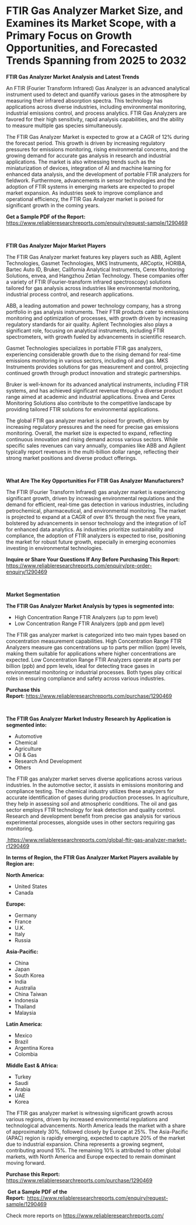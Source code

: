 <p><h1>FTIR Gas Analyzer Market Size, and Examines its Market Scope, with a Primary Focus on Growth Opportunities, and Forecasted Trends Spanning from 2025 to 2032</h1></p><p><strong>FTIR Gas Analyzer Market Analysis and Latest Trends</strong></p>
<p><p>An FTIR (Fourier Transform Infrared) Gas Analyzer is an advanced analytical instrument used to detect and quantify various gases in the atmosphere by measuring their infrared absorption spectra. This technology has applications across diverse industries, including environmental monitoring, industrial emissions control, and process analytics. FTIR Gas Analyzers are favored for their high sensitivity, rapid analysis capabilities, and the ability to measure multiple gas species simultaneously.</p><p>The FTIR Gas Analyzer Market is expected to grow at a CAGR of 12% during the forecast period. This growth is driven by increasing regulatory pressures for emissions monitoring, rising environmental concerns, and the growing demand for accurate gas analysis in research and industrial applications. The market is also witnessing trends such as the miniaturization of devices, integration of AI and machine learning for enhanced data analysis, and the development of portable FTIR analyzers for fieldwork. Furthermore, advancements in sensor technologies and the adoption of FTIR systems in emerging markets are expected to propel market expansion. As industries seek to improve compliance and operational efficiency, the FTIR Gas Analyzer market is poised for significant growth in the coming years.</p></p>
<p><strong>Get a Sample PDF of the Report:&nbsp;</strong> <a href="https://www.reliableresearchreports.com/enquiry/request-sample/1290469?utm_campaign=2203&utm_medium=2&utm_source=Github&utm_content=ia&utm_term=28022025&utm_id=ftir-gas-analyzer">https://www.reliableresearchreports.com/enquiry/request-sample/1290469</a></p>
<p>&nbsp;</p>
<p><strong>FTIR Gas Analyzer Major Market Players</strong></p>
<p><p>The FTIR Gas Analyzer market features key players such as ABB, Agilent Technologies, Gasmet Technologies, MKS Instruments, ARCoptix, HORIBA, Bartec Auto ID, Bruker, California Analytical Instruments, Cerex Monitoring Solutions, envea, and Hangzhou Zetian Technology. These companies offer a variety of FTIR (Fourier-transform infrared spectroscopy) solutions tailored for gas analysis across industries like environmental monitoring, industrial process control, and research applications.</p><p>ABB, a leading automation and power technology company, has a strong portfolio in gas analysis instruments. Their FTIR products cater to emissions monitoring and optimization of processes, with growth driven by increasing regulatory standards for air quality. Agilent Technologies also plays a significant role, focusing on analytical instruments, including FTIR spectrometers, with growth fueled by advancements in scientific research.</p><p>Gasmet Technologies specializes in portable FTIR gas analyzers, experiencing considerable growth due to the rising demand for real-time emissions monitoring in various sectors, including oil and gas. MKS Instruments provides solutions for gas measurement and control, projecting continued growth through product innovation and strategic partnerships.</p><p>Bruker is well-known for its advanced analytical instruments, including FTIR systems, and has achieved significant revenue through a diverse product range aimed at academic and industrial applications. Envea and Cerex Monitoring Solutions also contribute to the competitive landscape by providing tailored FTIR solutions for environmental applications.</p><p>The global FTIR gas analyzer market is poised for growth, driven by increasing regulatory pressures and the need for precise gas emissions monitoring. Overall, the market size is expected to expand, reflecting continuous innovation and rising demand across various sectors. While specific sales revenues can vary annually, companies like ABB and Agilent typically report revenues in the multi-billion dollar range, reflecting their strong market positions and diverse product offerings.</p></p>
<p>&nbsp;</p>
<p><strong>What Are The Key Opportunities For FTIR Gas Analyzer Manufacturers?</strong></p>
<p><p>The FTIR (Fourier Transform Infrared) gas analyzer market is experiencing significant growth, driven by increasing environmental regulations and the demand for efficient, real-time gas detection in various industries, including petrochemical, pharmaceutical, and environmental monitoring. The market is projected to expand at a CAGR of over 8% through the next five years, bolstered by advancements in sensor technology and the integration of IoT for enhanced data analytics. As industries prioritize sustainability and compliance, the adoption of FTIR analyzers is expected to rise, positioning the market for robust future growth, especially in emerging economies investing in environmental technologies.</p></p>
<p><strong>Inquire or Share Your Questions If Any Before Purchasing This Report:</strong> <a href="https://www.reliableresearchreports.com/enquiry/pre-order-enquiry/1290469?utm_campaign=2203&utm_medium=2&utm_source=Github&utm_content=ia&utm_term=28022025&utm_id=ftir-gas-analyzer">https://www.reliableresearchreports.com/enquiry/pre-order-enquiry/1290469</a></p>
<p>&nbsp;</p>
<p><strong>Market Segmentation</strong></p>
<p><strong>The FTIR Gas Analyzer Market Analysis by types is segmented into:</strong></p>
<p><ul><li>High Concentration Range FTIR Analyzers (up to ppm level)</li><li>Low Concentration Range FTIR Analyzers (ppb and ppm level)</li></ul></p>
<p><p>The FTIR gas analyzer market is categorized into two main types based on concentration measurement capabilities. High Concentration Range FTIR Analyzers measure gas concentrations up to parts per million (ppm) levels, making them suitable for applications where higher concentrations are expected. Low Concentration Range FTIR Analyzers operate at parts per billion (ppb) and ppm levels, ideal for detecting trace gases in environmental monitoring or industrial processes. Both types play critical roles in ensuring compliance and safety across various industries.</p></p>
<p><strong>Purchase this Report:&nbsp;</strong><a href="https://www.reliableresearchreports.com/purchase/1290469?utm_campaign=2203&utm_medium=2&utm_source=Github&utm_content=ia&utm_term=28022025&utm_id=ftir-gas-analyzer">https://www.reliableresearchreports.com/purchase/1290469</a></p>
<p>&nbsp;</p>
<p><strong>The FTIR Gas Analyzer Market Industry Research by Application is segmented into:</strong></p>
<p><ul><li>Automotive</li><li>Chemical</li><li>Agriculture</li><li>Oil & Gas</li><li>Research And Development</li><li>Others</li></ul></p>
<p><p>The FTIR gas analyzer market serves diverse applications across various industries. In the automotive sector, it assists in emissions monitoring and compliance testing. The chemical industry utilizes these analyzers for accurate identification of gases during production processes. In agriculture, they help in assessing soil and atmospheric conditions. The oil and gas sector employs FTIR technology for leak detection and quality control. Research and development benefit from precise gas analysis for various experimental processes, alongside uses in other sectors requiring gas monitoring.</p></p>
<p><a href="https://www.reliableresearchreports.com/global-ftir-gas-analyzer-market-r1290469?utm_campaign=2203&utm_medium=2&utm_source=Github&utm_content=ia&utm_term=28022025&utm_id=ftir-gas-analyzer">&nbsp;https://www.reliableresearchreports.com/global-ftir-gas-analyzer-market-r1290469</a></p>
<p><strong>In terms of Region, the FTIR Gas Analyzer Market Players available by Region are:</strong></p>
<p>
    <p> <strong> North America: </strong>
        <ul>
            <li>United States</li>
            <li>Canada</li>
        </ul>
        </p> 
    <p> <strong> Europe: </strong>
        <ul>
            <li>Germany</li>
            <li>France</li>
            <li>U.K.</li>
            <li>Italy</li>
            <li>Russia</li>
        </ul>
        </p> 
    <p> <strong> Asia-Pacific: </strong>
        <ul>
            <li>China</li>
            <li>Japan</li>
            <li>South Korea</li>
            <li>India</li>
            <li>Australia</li>
            <li>China Taiwan</li>
            <li>Indonesia</li>
            <li>Thailand</li>
            <li>Malaysia</li>
        </ul>
        </p> 
    <p> <strong> Latin America: </strong>
        <ul>
            <li>Mexico</li>
            <li>Brazil</li>
            <li>Argentina Korea</li>
            <li>Colombia</li>
        </ul>
        </p> 
    <p> <strong> Middle East & Africa: </strong>
        <ul>
            <li>Turkey</li>
            <li>Saudi</li>
            <li>Arabia</li>
            <li>UAE</li>
            <li>Korea</li>
        </ul>
    </p>
    </p>
<p><p>The FTIR gas analyzer market is witnessing significant growth across various regions, driven by increased environmental regulations and technological advancements. North America leads the market with a share of approximately 30%, followed closely by Europe at 25%. The Asia-Pacific (APAC) region is rapidly emerging, expected to capture 20% of the market due to industrial expansion. China represents a growing segment, contributing around 15%. The remaining 10% is attributed to other global markets, with North America and Europe expected to remain dominant moving forward.</p></p>
<p><strong>Purchase this Report: </strong><a href="https://www.reliableresearchreports.com/purchase/1290469?utm_campaign=2203&utm_medium=2&utm_source=Github&utm_content=ia&utm_term=28022025&utm_id=ftir-gas-analyzer">https://www.reliableresearchreports.com/purchase/1290469</a></p>
<p>&nbsp;<strong>Get a Sample PDF of the Report:&nbsp;&nbsp;</strong><a href="https://www.reliableresearchreports.com/enquiry/request-sample/1290469?utm_campaign=2203&utm_medium=2&utm_source=Github&utm_content=ia&utm_term=28022025&utm_id=ftir-gas-analyzer">https://www.reliableresearchreports.com/enquiry/request-sample/1290469</a></p>
<p><strong></strong></p>
<p>Check more reports on <a href="https://www.reliableresearchreports.com/?utm_campaign=2203&utm_medium=2&utm_source=Github&utm_content=ia&utm_term=28022025&utm_id=ftir-gas-analyzer">https://www.reliableresearchreports.com/</a></p>